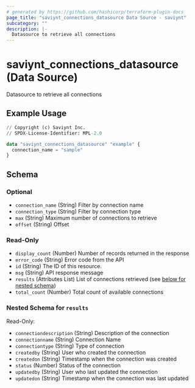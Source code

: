```yaml
---
# generated by https://github.com/hashicorp/terraform-plugin-docs
page_title: "saviynt_connections_datasource Data Source - saviynt"
subcategory: ""
description: |-
  Datasource to retrieve all connections
---
```


# saviynt_connections_datasource (Data Source)

Datasource to retrieve all connections

## Example Usage

```terraform
// Copyright (c) Saviynt Inc.
// SPDX-License-Identifier: MPL-2.0

data "saviynt_connections_datasource" "example" {
  connection_name = "sample"
}
```

<!-- schema generated by tfplugindocs -->
## Schema

### Optional

- `connection_name` (String) Filter by connection name
- `connection_type` (String) Filter by connection type
- `max` (String) Maximum number of connections to retrieve
- `offset` (String) Offset

### Read-Only

- `display_count` (Number) Number of records returned in the response
- `error_code` (String) Error code from the API
- `id` (String) The ID of this resource.
- `msg` (String) API response message
- `results` (Attributes List) List of connections retrieved (see [below for nested schema](#nestedatt--results))
- `total_count` (Number) Total count of available connections

<a id="nestedatt--results"></a>
### Nested Schema for `results`

Read-Only:

- `connectiondescription` (String) Description of the connection
- `connectionname` (String) Connection Name
- `connectiontype` (String) Type of connection
- `createdby` (String) User who created the connection
- `createdon` (String) Timestamp when the connection was created
- `status` (Number) Status of the connection
- `updatedby` (String) User who last updated the connection
- `updatedon` (String) Timestamp when the connection was last updated
